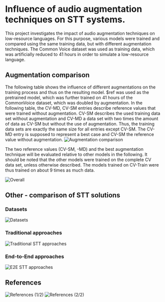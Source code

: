 # Influence of audio augmentation techniques on STT systems.
This project investigates the impact of audio augmentation techniques on low-resource languages. For this purpose, various models were trained and compared using the same training data, but with different augmentation techniques. The Common Voice dataset was used as training data, which was artificially reduced to 41 hours in order to simulate a low-resource language.

## Augmentation comparison
The following table shows the influence of different augmentations on the training process and thus on the resulting model. $ref was used as the pretrained model, which was further trained on 41 hours of the CommonVoice dataset, which was doubled by augmentation. In the following table, the CV-MD, CV-SM entries describe reference values that were trained without augmentation. CV-SM describes the used training data set without augmentation and CV-MD a data set with two times the amount of data as CV-SM but without the use of augmentation. Thus, the training data sets are exactly the same size for all entries except CV-SM. The CV-MD entry is supposed to represent a best case and CV-SM the reference value without augmentation. 
![Augmentation comparison](https://raw.githubusercontent.com/NiklasHoltmeyer/stt-audioengine/master/misc/comparison/svg/3_comparison.svg)

The two reference values (CV-SM, -MD) and the best augmentation technique will be evaluated relative to other models in the following. It should be noted that the other models were trained on the complete CV data set, unless otherwise described. The models trained on CV-Train were thus trained on about 9 times as much data.

![Overall](https://raw.githubusercontent.com/NiklasHoltmeyer/stt-audioengine/master/misc/comparison/svg/3_overall.svg)

## Other - comparison of STT solutions
### Datasets
![Datasets](https://raw.githubusercontent.com/NiklasHoltmeyer/stt-audioengine/master/misc/comparison/svg/1_datasets.svg)

### Traditional approaches
![Traditional STT approaches](https://raw.githubusercontent.com/NiklasHoltmeyer/stt-audioengine/master/misc/comparison/svg/2_related_work_trad.svg)

### End-to-End approaches
![E2E STT approaches](https://raw.githubusercontent.com/NiklasHoltmeyer/stt-audioengine/master/misc/comparison/svg/2_related_work_end_to_end_comparison.svg)

## References
![References (1/2)](https://raw.githubusercontent.com/NiklasHoltmeyer/stt-audioengine/master/misc/comparison/svg/references-1.svg)
![References (2/2)](https://raw.githubusercontent.com/NiklasHoltmeyer/stt-audioengine/master/misc/comparison/svg/references-2.svg)






